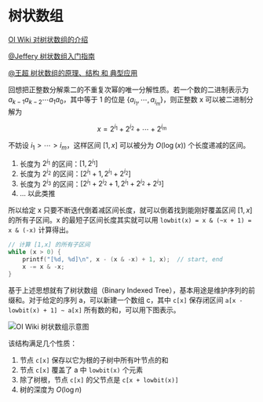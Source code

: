 # 树状数组

[OI Wiki 对树状数组的介绍](https://oi-wiki.org/ds/fenwick)

[@Jeffery 树状数组入门指南](https://www.cnblogs.com/Jefferyz/p/18055621)

[@王超 树状数组的原理、结构 和 典型应用](https://writings.sh/post/binary-indexed-tree)

回想把正整数分解乘二的不重复次幂的唯一分解性质。若一个数的二进制表示为 $a_{k-1}a_{k-2}\cdots a_{1}a_{0}$，其中等于 1 的位是 $\{ a_{i_1}, \cdots, a_{i_m} \}$，则正整数 x 可以被二进制分解为

$$
x = 2^{i_1} + 2^{i_2} + \cdots + 2^{i_m}
$$

不妨设 $i_1>\cdots > i_m$，这样区间 $[1,x]$ 可以被分为 $O(\log(x))$ 个长度递减的区间。

1. 长度为 $2^{i_1}$ 的区间：$[1, 2^{i_1}]$
2. 长度为 $2^{i_2}$ 的区间：$[2^{i_1} + 1, 2^{i_1} + 2^{i_2}]$
3. 长度为 $2^{i_3}$ 的区间：$[2^{i_1} + 2^{i_2} + 1, 2^{i_1} + 2^{i_2} + 2^{i_3}]$
4. ... 以此类推

所以给定 x 只要不断迭代倒着减区间长度，就可以倒着找到能刚好覆盖区间 $[1,x]$ 的所有子区间。x 的最短子区间长度其实就可以用 `lowbit(x) = x & (~x + 1) = x & (-x)` 计算得出。

```c++
// 计算 [1,x] 的所有子区间
while (x > 0) {
	printf("[%d, %d]\n", x - (x & -x) + 1, x);  // start, end
	x -= x & -x;
}
```

基于上述思想就有了树状数组（Binary Indexed Tree），基本用途是维护序列的前缀和。对于给定的序列 a，可以新建一个数组 c，其中 `c[x]` 保存闭区间 `a[x - lowbit(x) + 1] ~ a[x]` 所有数的和，可以用下图表示。

![OI Wiki 树状数组示意图](https://oi-wiki.org/ds/images/fenwick.svg)

该结构满足几个性质：

1. 节点 `c[x]` 保存以它为根的子树中所有叶节点的和
2. 节点 `c[x]` 覆盖了 a 中 `lowbit(x)` 个元素
3. 除了树根，节点 `c[x]` 的父节点是 `c[x + lowbit(x)]`
4. 树的深度为 $O(\log n)$